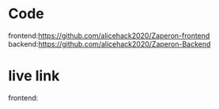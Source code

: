 # Code
frontend:https://github.com/alicehack2020/Zaperon-frontend
backend:https://github.com/alicehack2020/Zaperon-Backend

# live link
frontend:


 
